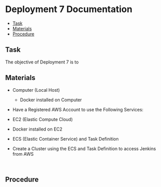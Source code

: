 # Deployment 7 Documentation

* [Task](#Task)
* [Materials](#Materials)
* [Procedure](#Procedure)

## Task
The objective of Deployment 7 is to
<br>

## Materials
* Computer (Local Host)
  * Docker installed on Computer

* Have a Registered AWS Account to use the Following Services: 
 * EC2 (Elastic Compute Cloud)
  * Docker installed on EC2
 
 * ECS (Elastic Container Service) and Task Definition
  * Create a Cluster using the ECS and Task Definition to access Jenkins from AWS


<br>

## Procedure

<br>
